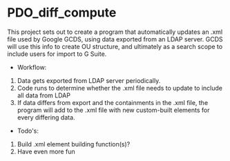 # PDO_diff_compute

This project sets out to create a program that automatically updates an .xml file used by Google GCDS, using data exported from an LDAP server. GCDS will use this info to create OU structure, and ultimately as a search scope to include users for import to G Suite.

* Workflow:
 
1. Data gets exported from LDAP server periodically.
2. Code runs to determine whether the .xml file needs to update to include all data from LDAP
3. If data differs from export and the containments in the .xml file, the program will add to the .xml file with new custom-built elements for every differing data.

* Todo's:

1. Build .xml element building function(s)?
2. Have even more fun

